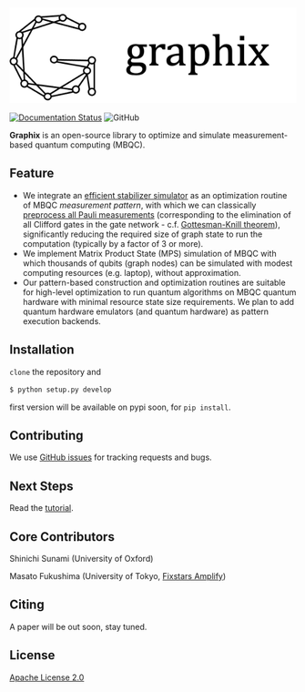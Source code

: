 ![Image](docs/logo/black_with_name.png)

[![Documentation Status](https://readthedocs.org/projects/graphix/badge/?version=latest)](https://graphix.readthedocs.io/en/latest/?badge=latest)
![GitHub](https://img.shields.io/github/license/TeamGraphix/graphix)

**Graphix** is an open-source library to optimize and simulate measurement-based quantum computing (MBQC). 

## Feature

- We integrate an [efficient stabilizer simulator](graphix/graphsim.py) as an optimization routine of MBQC *measurement pattern*, with which we can classically [preprocess all Pauli measurements](https://graphix.readthedocs.io/en/latest/tutorial.html#performing-pauli-measurements) (corresponding to the elimination of all Clifford gates in the gate network - c.f. [Gottesman-Knill theorem](https://en.wikipedia.org/wiki/Gottesman–Knill_theorem)), significantly reducing the required size of graph state to run the computation (typically by a factor of 3 or more).
- We implement Matrix Product State (MPS) simulation of MBQC with which thousands of qubits (graph nodes) can be simulated with modest computing resources (e.g. laptop), without approximation.
- Our pattern-based construction and optimization routines are suitable for high-level optimization to run quantum algorithms on MBQC quantum hardware with minimal resource state size requirements. We plan to add quantum hardware emulators (and quantum hardware) as pattern execution backends.

## Installation
<!-- Install `graphix` with `pip`:

```bash
$ pip install graphix
``` -->

`clone` the repository and 

```bash
$ python setup.py develop
```

first version will be available on pypi soon, for `pip install`.

## Contributing

We use [GitHub issues](https://github.com/TeamGraphix/graphix/issues) for tracking requests and bugs. 

## Next Steps

Read the [tutorial](https://graphix.readthedocs.io/en/latest/tutorial.html).

## Core Contributors

Shinichi Sunami (University of Oxford)

Masato Fukushima (University of Tokyo, [Fixstars Amplify](https://amplify.fixstars.com/en/))

## Citing

A paper will be out soon, stay tuned.

## License

[Apache License 2.0](LICENSE)
